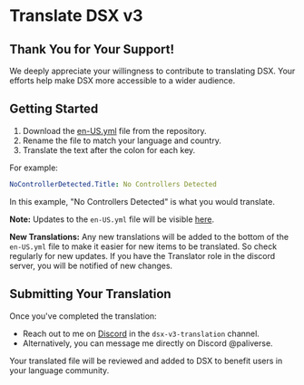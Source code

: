 # Translate DSX v3

## Thank You for Your Support!

We deeply appreciate your willingness to contribute to translating DSX. Your efforts help make DSX more accessible to a wider audience.

## Getting Started

1. Download the [en-US.yml](https://github.com/Paliverse/DSX/blob/main/Translations/English%20(United%20States)/en-US.yml) file from the repository.
2. Rename the file to match your language and country.
3. Translate the text after the colon for each key.

For example:
```yaml
NoControllerDetected.Title: No Controllers Detected
```
In this example, "No Controllers Detected" is what you would translate.

**Note:** Updates to the `en-US.yml` file will be visible [here](https://github.com/Paliverse/DSX/commits/main/Translations/English%20(United%20States)/en-US.yml).

**New Translations:** Any new translations will be added to the bottom of the `en-US.yml` file to make it easier for new items to be translated. So check regularly for new updates. If you have the Translator role in the discord server, you will be notified of new changes.

## Submitting Your Translation

Once you've completed the translation:

- Reach out to me on [Discord](https://discord.gg/PUThpCFByn) in the `dsx-v3-translation` channel.
- Alternatively, you can message me directly on Discord @paliverse.

Your translated file will be reviewed and added to DSX to benefit users in your language community.
